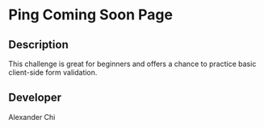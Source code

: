 # Ping Coming Soon Page

## Description 
This challenge is great for beginners and offers a chance to practice basic client-side form validation.

## Developer
Alexander Chi